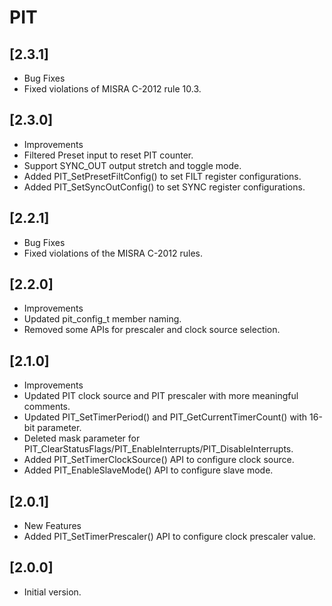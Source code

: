 # PIT

## [2.3.1]

- Bug Fixes
- Fixed violations of MISRA C-2012 rule 10.3.

## [2.3.0]

- Improvements
- Filtered Preset input to reset PIT counter.
- Support SYNC_OUT output stretch and toggle mode.
- Added PIT_SetPresetFiltConfig() to set FILT register configurations.
- Added PIT_SetSyncOutConfig() to set SYNC register configurations.

## [2.2.1]

- Bug Fixes
- Fixed violations of the MISRA C-2012 rules.

## [2.2.0]

- Improvements
- Updated pit_config_t member naming.
- Removed some APIs for prescaler and clock source selection.

## [2.1.0]

- Improvements
- Updated PIT clock source and PIT prescaler with more meaningful comments.
- Updated PIT_SetTimerPeriod() and PIT_GetCurrentTimerCount() with 16-bit parameter.
- Deleted mask parameter for PIT_ClearStatusFlags/PIT_EnableInterrupts/PIT_DisableInterrupts.
- Added PIT_SetTimerClockSource() API to configure clock source.
- Added PIT_EnableSlaveMode() API to configure slave mode.

## [2.0.1]

- New Features
- Added PIT_SetTimerPrescaler() API to configure clock prescaler value.

## [2.0.0]

- Initial version.
